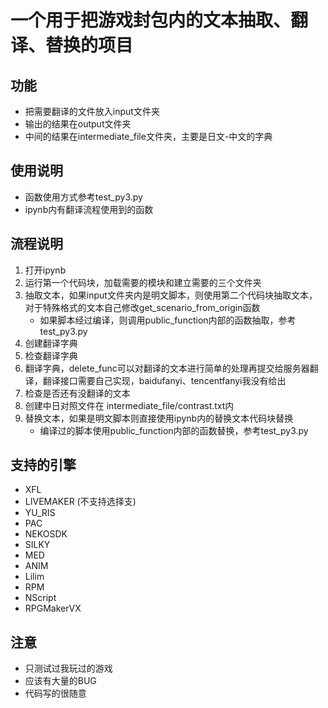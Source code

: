 # 一个用于把游戏封包内的文本抽取、翻译、替换的项目

## 功能
* 把需要翻译的文件放入input文件夹
* 输出的结果在output文件夹
* 中间的结果在intermediate_file文件夹，主要是日文-中文的字典

## 使用说明
* 函数使用方式参考test_py3.py
* ipynb内有翻译流程使用到的函数

## 流程说明
1. 打开ipynb
2. 运行第一个代码块，加载需要的模块和建立需要的三个文件夹
3. 抽取文本，如果input文件夹内是明文脚本，则使用第二个代码块抽取文本，对于特殊格式的文本自己修改get_scenario_from_origin函数
   * 如果脚本经过编译，则调用public_function内部的函数抽取，参考test_py3.py
4. 创建翻译字典
5. 检查翻译字典
6. 翻译字典，delete_func可以对翻译的文本进行简单的处理再提交给服务器翻译，翻译接口需要自己实现，baidufanyi、tencentfanyi我没有给出
7. 检查是否还有没翻译的文本
8. 创建中日对照文件在 intermediate_file/contrast.txt内
9. 替换文本，如果是明文脚本则直接使用ipynb内的替换文本代码块替换
   * 编译过的脚本使用public_function内部的函数替换，参考test_py3.py

## 支持的引擎
* XFL
* LIVEMAKER (不支持选择支)
* YU_RIS
* PAC
* NEKOSDK
* SILKY
* MED
* ANIM
* Lilim
* RPM
* NScript
* RPGMakerVX

## 注意
* 只测试过我玩过的游戏
* 应该有大量的BUG
* 代码写的很随意
